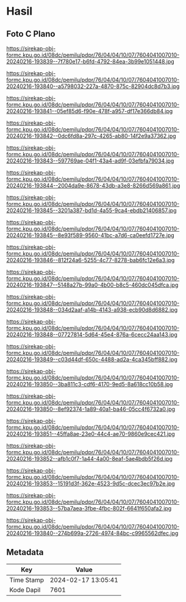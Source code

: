 # Hasil

## Foto C Plano

https://sirekap-obj-formc.kpu.go.id/08dc/pemilu/pdpr/76/04/04/10/07/7604041007010-20240216-193839--7f780e17-b6fd-4792-84ea-3b99e1051448.jpg

https://sirekap-obj-formc.kpu.go.id/08dc/pemilu/pdpr/76/04/04/10/07/7604041007010-20240216-193840--a5798032-227a-4870-875c-82904dc8d7b3.jpg

https://sirekap-obj-formc.kpu.go.id/08dc/pemilu/pdpr/76/04/04/10/07/7604041007010-20240216-193841--05ef85d6-f90e-478f-a957-df17e366db84.jpg

https://sirekap-obj-formc.kpu.go.id/08dc/pemilu/pdpr/76/04/04/10/07/7604041007010-20240216-193842--0dc6fd8a-297c-4265-ab80-14f2e9a37362.jpg

https://sirekap-obj-formc.kpu.go.id/08dc/pemilu/pdpr/76/04/04/10/07/7604041007010-20240216-193843--597769ae-04f1-43a4-ad9f-03efbfa79034.jpg

https://sirekap-obj-formc.kpu.go.id/08dc/pemilu/pdpr/76/04/04/10/07/7604041007010-20240216-193844--2004da9e-8678-43db-a3e8-8266d569a861.jpg

https://sirekap-obj-formc.kpu.go.id/08dc/pemilu/pdpr/76/04/04/10/07/7604041007010-20240216-193845--3201a387-bd1d-4a55-9ca4-ebdb21406857.jpg

https://sirekap-obj-formc.kpu.go.id/08dc/pemilu/pdpr/76/04/04/10/07/7604041007010-20240216-193845--8e93f589-9560-41bc-a7d6-ca0eefd1727e.jpg

https://sirekap-obj-formc.kpu.go.id/08dc/pemilu/pdpr/76/04/04/10/07/7604041007010-20240216-193846--812f24a6-5255-4c77-8278-bab6fc12e6a3.jpg

https://sirekap-obj-formc.kpu.go.id/08dc/pemilu/pdpr/76/04/04/10/07/7604041007010-20240216-193847--5148a27b-99a0-4b00-b8c5-460dc045dfca.jpg

https://sirekap-obj-formc.kpu.go.id/08dc/pemilu/pdpr/76/04/04/10/07/7604041007010-20240216-193848--034d2aaf-a14b-4143-a938-ecb90d8d6882.jpg

https://sirekap-obj-formc.kpu.go.id/08dc/pemilu/pdpr/76/04/04/10/07/7604041007010-20240216-193848--07727814-5d64-45e4-876a-6cecc24aa143.jpg

https://sirekap-obj-formc.kpu.go.id/08dc/pemilu/pdpr/76/04/04/10/07/7604041007010-20240216-193849--c03d44df-650c-4488-ad2a-4ca345bff882.jpg

https://sirekap-obj-formc.kpu.go.id/08dc/pemilu/pdpr/76/04/04/10/07/7604041007010-20240216-193850--3ba811c3-cdf6-4170-9ed5-8a618cc10b58.jpg

https://sirekap-obj-formc.kpu.go.id/08dc/pemilu/pdpr/76/04/04/10/07/7604041007010-20240216-193850--8ef92374-1a89-40a1-ba46-05cc4f6732a0.jpg

https://sirekap-obj-formc.kpu.go.id/08dc/pemilu/pdpr/76/04/04/10/07/7604041007010-20240216-193851--45ffa8ae-23e0-44c4-ae70-9860e9cec421.jpg

https://sirekap-obj-formc.kpu.go.id/08dc/pemilu/pdpr/76/04/04/10/07/7604041007010-20240216-193852--afb1c0f7-1a44-4a00-8eaf-5ae4bdb5f26d.jpg

https://sirekap-obj-formc.kpu.go.id/08dc/pemilu/pdpr/76/04/04/10/07/7604041007010-20240216-193853--15191d3f-362e-4523-9d5c-dcec3ec97b2e.jpg

https://sirekap-obj-formc.kpu.go.id/08dc/pemilu/pdpr/76/04/04/10/07/7604041007010-20240216-193853--57ba7aea-3fbe-4fbc-802f-6641f650afa2.jpg

https://sirekap-obj-formc.kpu.go.id/08dc/pemilu/pdpr/76/04/04/10/07/7604041007010-20240216-193840--274b699a-2726-4974-84bc-c9965562dfec.jpg


## Metadata

| Key        | Value               |
| ---------- | ------------------- |
| Time Stamp | 2024-02-17 13:05:41 |
| Kode Dapil | 7601                |




